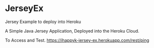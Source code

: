 # JerseyEx
Jersey Example to deploy into Heroku

A Simple Java Jersey Application,
Deployed into the Heroku Cloud.

To Access and Test.
https://ihappyk-jersey-ex.herokuapp.com/rest/ping

